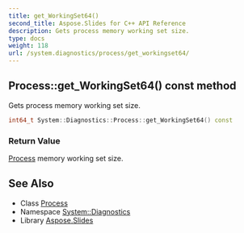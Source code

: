 ```yaml
---
title: get_WorkingSet64()
second_title: Aspose.Slides for C++ API Reference
description: Gets process memory working set size.
type: docs
weight: 118
url: /system.diagnostics/process/get_workingset64/
---
```

## Process::get_WorkingSet64() const method


Gets process memory working set size.

```cpp
int64_t System::Diagnostics::Process::get_WorkingSet64() const
```


### Return Value

[Process](../) memory working set size.

## See Also

* Class [Process](../)
* Namespace [System::Diagnostics](../../)
* Library [Aspose.Slides](../../../)